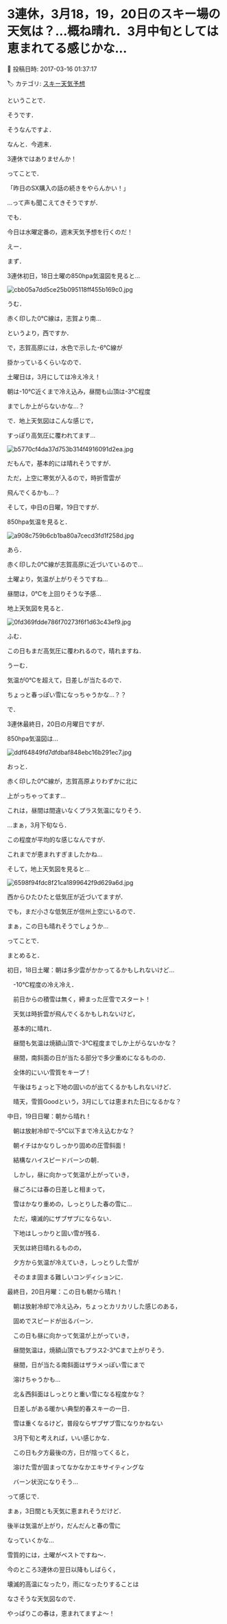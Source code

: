 # 3連休，3月18，19，20日のスキー場の天気は？…概ね晴れ．3月中旬としては恵まれてる感じかな…

📅 投稿日時: 2017-03-16 01:37:17

🏷️ カテゴリ: [スキー天気予想](c6554f5c3c106093b511a8daae23757e8.md)

ということで．


そうです．


そうなんですよ．


なんと．今週末．


3連休ではありませんか！





ってことで．


「昨日のSX購入の話の続きをやらんかい！」


…って声も聞こえてきそうですが．


でも．


今日は水曜定番の，週末天気予想を行くのだ！





えー．


まず．


3連休初日，18日土曜の850hpa気温図を見ると…




![cbb05a7dd5ce25b095118ff455b169c0.jpg](images/cbb05a7dd5ce25b095118ff455b169c0.jpg)




うむ．


赤く印した0℃線は，志賀より南…


というより，西ですか．


で，志賀高原には，水色で示した-6℃線が


掛かっているくらいなので．


土曜日は，3月にしては冷え冷え！


朝は-10℃近くまで冷え込み，昼間も山頂は-3℃程度


までしか上がらないかな…？





で．地上天気図はこんな感じで，


すっぽり高気圧に覆われてます…




![b5770cf4da37d753b314f4916091d2ea.jpg](images/b5770cf4da37d753b314f4916091d2ea.jpg)




だもんで，基本的には晴れそうですが．


ただ，上空に寒気が入るので，時折雪雲が


飛んでくるかも…？





そして，中日の日曜，19日ですが．


850hpa気温を見ると．




![a908c759b6cb1ba80a7cecd3fd1f258d.jpg](images/a908c759b6cb1ba80a7cecd3fd1f258d.jpg)




あら．


赤く印した0℃線が志賀高原に近づいているので…


土曜より，気温が上がりそうですね…


昼間は，0℃を上回りそうな予感…





地上天気図を見ると．




![0fd369fdde786f70273f6f1d63c43ef9.jpg](images/0fd369fdde786f70273f6f1d63c43ef9.jpg)




ふむ．


この日もまだ高気圧に覆われるので，晴れますね．


うーむ．


気温が0℃を超えて，日差しが当たるので．


ちょっと春っぽい雪になっちゃうかな…？？





で．


3連休最終日，20日の月曜日ですが．


850hpa気温図は…




![ddf64849fd7dfdbaf848ebc16b291ec7.jpg](images/ddf64849fd7dfdbaf848ebc16b291ec7.jpg)




おっと．


赤く印した0℃線が，志賀高原よりわずかに北に


上がっちゃってます…


これは，昼間は間違いなくプラス気温になりそう．


…まぁ，3月下旬なら．


この程度が平均的な感じなんですが．


これまでが恵まれすぎましたかね…





そして，地上天気図を見ると…




![6598f94fdc8f21ca1899642f9d629a6d.jpg](images/6598f94fdc8f21ca1899642f9d629a6d.jpg)




西からひたひたと低気圧が近づいてますが．


でも，まだ小さな低気圧が信州上空にいるので．


まぁ，この日も晴れそうでしょうか…





ってことで．


まとめると．





初日，18日土曜：朝は多少雲がかかってるかもしれないけど…


　-10℃程度の冷え冷え．


　前日からの積雪は無く，締まった圧雪でスタート！


　天気は時折雲が飛んでくるかもしれないけど，


　基本的に晴れ．


　昼間も気温は焼額山頂で-3℃程度までしか上がらないかな？


　昼間，南斜面の日が当たる部分で多少重めになるものの．


　全体的にいい雪質をキープ！


　午後はちょっと下地の固いのが出てくるかもしれないけど．


　晴天，雪質Goodという，3月にしては恵まれた日になるかな？





中日，19日日曜：朝から晴れ！


　朝は放射冷却で-5℃以下まで冷え込むかな？


　朝イチはかなりしっかり固めの圧雪斜面！


　結構なハイスピードバーンの朝．


　しかし，昼に向かって気温が上がっていき，


　昼ごろには春の日差しと相まって，


　雪はかなり重めの，しっとりした春の雪に…


　ただ，壊滅的にザブザブにならない．


　下地はしっかりと固い雪が残る．


　天気は終日晴れるものの，


　夕方から気温が冷えていき，しっとりした雪が


　そのまま固まる難しいコンディションに．





最終日，20日月曜：この日も朝から晴れ！


　朝は放射冷却で冷え込み，ちょっとカリカリした感じのある，


　固めでスピードが出るバーン．　


　この日も昼に向かって気温が上がっていき，


　昼間気温は，焼額山頂でもプラス2-3℃まで上がりそう．


　昼間，日が当たる南斜面はザラメっぽい雪にまで


　溶けちゃうかも…


　北＆西斜面はしっとりと重い雪になる程度かな？


　日差しがある暖かい典型的春スキーの一日．


　雪は重くなるけど，普段ならザブザブ雪になりかねない


　3月下旬と考えれば，いい感じかな．


　この日も夕方最後の方，日が陰ってくると，


　溶けた雪が固まってなかなかエキサイティングな


　バーン状況になりそう…





って感じで．


まぁ，3日間とも天気に恵まれそうだけど．


後半は気温が上がり，だんだんと春の雪に


なっていくかな…


雪質的には，土曜がベストですね～．





今のところ3連休の翌日以降もしばらく，


壊滅的高温になったり，雨になったりすることは


なさそうな天気図なので．


やっぱりこの春は，恵まれてますよ～！
